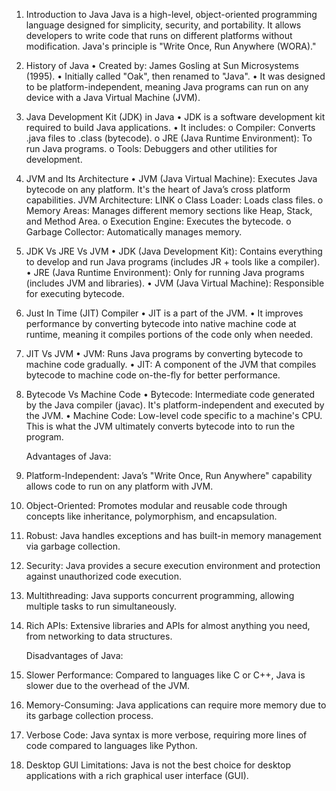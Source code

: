 1. Introduction to Java
   Java is a high-level, object-oriented programming language designed for simplicity, security, and
   portability. It allows developers to write code that runs on different platforms without modification. Java's
   principle is "Write Once, Run Anywhere (WORA)."


2. History of Java
   • Created by: James Gosling at Sun Microsystems (1995).
   • Initially called "Oak", then renamed to "Java".
   • It was designed to be platform-independent, meaning Java programs can run on any device with
   a Java Virtual Machine (JVM).

4. Java Development Kit (JDK) in Java
   • JDK is a software development kit required to build Java applications.
   • It includes:
   o Compiler: Converts .java files to .class (bytecode).
   o JRE (Java Runtime Environment): To run Java programs.
   o Tools: Debuggers and other utilities for development.
   
5. JVM and Its Architecture
   • JVM (Java Virtual Machine): Executes Java bytecode on any platform. It's the heart of Java’s cross
   platform capabilities.
   JVM Architecture: LINK
   o Class Loader: Loads class files.
   o Memory Areas: Manages different memory sections like Heap, Stack, and Method Area.
   o Execution Engine: Executes the bytecode.
   o Garbage Collector: Automatically manages memory.

6. JDK Vs JRE Vs JVM
  • JDK (Java Development Kit): Contains everything to develop and run Java programs (includes JR + tools like a compiler).
  • JRE (Java Runtime Environment): Only for running Java programs (includes JVM and libraries).
  • JVM (Java Virtual Machine): Responsible for executing bytecode.

7. Just In Time (JIT) Compiler
   • JIT is a part of the JVM.
   • It improves performance by converting bytecode into native machine code at runtime, meaning
   it compiles portions of the code only when needed.

8. JIT Vs JVM
   • JVM: Runs Java programs by converting bytecode to machine code gradually.
   • JIT: A component of the JVM that compiles bytecode to machine code on-the-fly for better
   performance.

9. Bytecode Vs Machine Code
   • Bytecode: Intermediate code generated by the Java compiler (javac). It's platform-independent
   and executed by the JVM.
   • Machine Code: Low-level code specific to a machine's CPU. This is what the JVM ultimately
   converts bytecode into to run the program.
   


   Advantages of Java:
1. Platform-Independent: Java’s "Write Once, Run Anywhere" capability allows code to run on any
   platform with JVM.
2. Object-Oriented: Promotes modular and reusable code through concepts like inheritance,
   polymorphism, and encapsulation.
3. Robust: Java handles exceptions and has built-in memory management via garbage collection.
4. Security: Java provides a secure execution environment and protection against unauthorized code
   execution.
5. Multithreading: Java supports concurrent programming, allowing multiple tasks to run
   simultaneously.
6. Rich APIs: Extensive libraries and APIs for almost anything you need, from networking to data
   structures.



   Disadvantages of Java:
1. Slower Performance: Compared to languages like C or C++, Java is slower due to the overhead of
   the JVM.
2. Memory-Consuming: Java applications can require more memory due to its garbage collection
   process.
3. Verbose Code: Java syntax is more verbose, requiring more lines of code compared to languages
   like Python.
4. Desktop GUI Limitations: Java is not the best choice for desktop applications with a rich graphical
   user interface (GUI). 